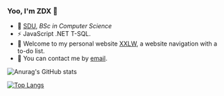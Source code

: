 ### Yoo, I'm ZDX 👋
- 🍻 [SDU](https://www.sdu.edu.cn/), _BSc in Computer Science_
- ⚡ JavaScript .NET T-SQL.
- 🌱 Welcome to my personal website [XXLW](https://xxlw.xyz), a website navigation with a to-do list.
- 💬 You can contact me by [email](dx2398463125@foxmail.com).
<!-- - 📫 
- 😄 
- ⚡ 
- 👯 
- 🤔  -->
![Anurag's GitHub stats](https://github-readme-stats.vercel.app/api?username=ZDXSDU&count_private=true&show_icons=true&theme=radical&count_private=true)


[![Top Langs](https://github-readme-stats.vercel.app/api/top-langs/?username=ZDXSDU)](https://github.com/anuraghazra/github-readme-stats)
